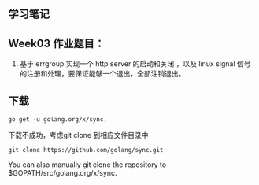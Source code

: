 ## 学习笔记


## Week03 作业题目：

1. 基于 errgroup 实现一个 http server 的启动和关闭 ，以及 linux signal 信号的注册和处理，要保证能够一个退出，全部注销退出。


## 下载
```
go get -u golang.org/x/sync.
``` 
下载不成功，考虑git clone 到相应文件目录中
```
git clone https://github.com/golang/sync.git
```

You can also manually git clone the repository to $GOPATH/src/golang.org/x/sync.
